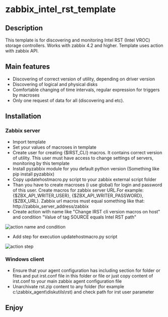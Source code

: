 # zabbix_intel_rst_template
## Description
This template is for discovering and monitoring Intel RST (Intel VROC) storage controllers. Works with zabbix 4.2 and higher. Template uses
action with zabbix API.

## Main features

* Discovering of correct version of utility, depending on driver version
* Discovering of logical and physical disks
* Comfortable changing of time intervals, regular expression for triggers by macroses
* Only one request of data for all (discovering and etc).

## Installation

### Zabbix server

* Import template
* Set your values of macroses in template
* Create user for creating {$IRST_CLI} macros. It contains correct version of utility. This user must have access to change settings of
servers, monitoring by this template
* Install pyzabbix module for you default python version (Something like pip install pyzabbix)
* Copy updatehostmacro.py script to your zabbix external script folder
* Than you have to create macroses (i use global) for login and password of this user. Create macros for zabbix server URL.For example: {$ZBX_API_WRITER_USER}, {$ZBX_API_WRITER_PASSWORD}, {$ZBX_URL}. Zabbix url macros must equal something like that: http://zabbix_server_address/zabbix
* Create action with name like "Change IRST cli version macros on host" and condition "Value of tag SOURCE equals Intel RST path"

![action name and condition](https://github.com/mykolq/zabbix_intel_rst_template/blob/master/screenshots/create_action.png?raw=true)

* Add step for execution updatehostmacro.py script

![action step](https://github.com/mykolq/zabbix_intel_rst_template/blob/master/screenshots/execute_script.png?raw=true)


  ### Windows client
  
  * Ensure that your agent configuration has including section for folder or files and put irst.conf file in this folder or file
  or just copy content of irst.conf to your main zabbix agent configuration file
  * Unarchivate rst.zip content to any folder (for example c:\zabbix_agent\diskutils\rst) and check path for irst user parameter
  
  ## Enjoy






